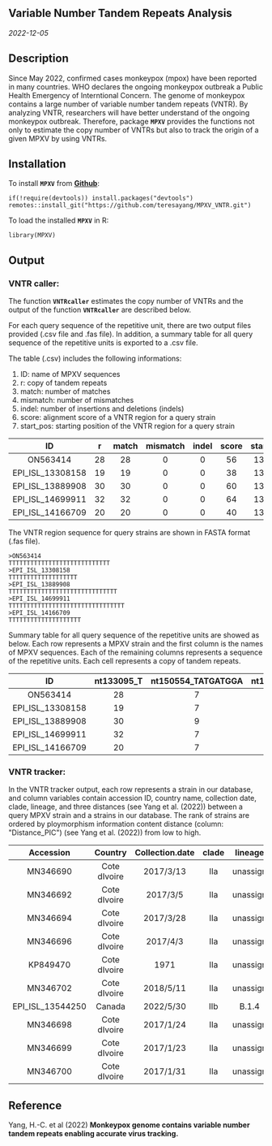 ## Variable Number Tandem Repeats Analysis
*2022-12-05*

## Description
Since May 2022, confirmed cases monkeypox (mpox) have been reported in many countries. WHO declares the ongoing monkeypox outbreak a Public Health Emergency of Interntional Concern. The genome of monkeypox contains a large number of variable number tandem repeats (VNTR). By analyzing VNTR, researchers will have better understand of the ongoing monkeypox outbreak. Therefore, package **`MPXV`** provides the functions not only to estimate the copy number of VNTRs but also to track the origin of a given MPXV by using VNTRs.


## Installation

To install **`MPXV`** from [**Github**](https://github.com/teresayang/MPXV_VNTR.git):

```{r Installation from GitHub, eval = FALSE}
if(!require(devtools)) install.packages("devtools")
remotes::install_git("https://github.com/teresayang/MPXV_VNTR.git")
```

To load the installed **`MPXV`** in R:

```{r Load MPXV, eval = FALSE}
library(MPXV)
```



## Output

### VNTR caller: ###
The function **`VNTRcaller`** estimates the copy number of VNTRs and the output of the function **`VNTRcaller`** are described below.

For each query sequence of the repetitive unit, there are two output files provided (.csv file and .fas file). In addition, a summary table for all query sequence of the repetitive units is exported to a .csv file.

The table (.csv) includes the following informations:
1. ID: name of MPXV sequences
2. r: copy of tandem repeats
3. match: number of matches
4. mismatch: number of mismatches
5. indel: number of insertions and deletions (indels)
6. score: alignment score of a VNTR region for a query strain
7. start_pos: starting position of the VNTR region for a query strain

| ID               | r  | match | mismatch | indel | score | start_pos  |
|:----------------:|:---:|:-----:|:--------:|:-----:|:-----:|:----------:|
| ON563414         | 28 | 28    | 0        | 0     | 56    | 133095     |
| EPI_ISL_13308158 | 19 | 19    | 0        | 0     | 38    | 132741     |
| EPI_ISL_13889908 | 30 | 30    | 0        | 0     | 60    | 133200     |
| EPI_ISL_14699911 | 32 | 32    | 0        | 0     | 64    | 133102     |
| EPI_ISL_14166709 | 20 | 20    | 0        | 0     | 40    | 133080     |


The VNTR region sequence for query strains are shown in FASTA format (.fas file).

```
>ON563414
TTTTTTTTTTTTTTTTTTTTTTTTTTTT
>EPI_ISL_13308158
TTTTTTTTTTTTTTTTTTT
>EPI_ISL_13889908
TTTTTTTTTTTTTTTTTTTTTTTTTTTTTT
>EPI_ISL_14699911
TTTTTTTTTTTTTTTTTTTTTTTTTTTTTTTT
>EPI_ISL_14166709
TTTTTTTTTTTTTTTTTTTT
```

Summary table for all query sequence of the repetitive units are showed as below. Each row represents a MPXV strain and the first column is the names of MPXV sequences. Each of the remaining columns represents a sequence of the repetitive units. Each cell represents a copy of tandem repeats.

| ID               | nt133095_T | nt150554_TATGATGGA | nt173267_AT | nt179074_ATATACATT  |
|:------------------:|:------------:|:--------------------:|:-------------:|:---------------------:|
| ON563414         | 28         | 7                  | 24          | 16                  |
| EPI_ISL_13308158 | 19         | 7                  | 20          | 15                  |
| EPI_ISL_13889908 | 30         | 9                  | 24          | 7                   |
| EPI_ISL_14699911 | 32         | 7                  | 25          | 7                   |
| EPI_ISL_14166709 | 20         | 7                  | 24          | 16                  |



### VNTR tracker: ###
In the VNTR tracker output, each row represents a strain in our database, and column variables contain accession ID, country name, collection date, clade, lineage, and three distances (see Yang et al. (2022)) between a query MPXV strain and a strains in our database. 
The rank of strains are ordered by ploymorphism information content distance (column: "Distance_PIC") (see Yang et al. (2022)) from low to high. 

| Accession        | Country      | Collection.date | clade | lineage  | Distance_PIC | Distance_L  | Distance_entropy  |
|:----------------:|:------------:|:---------------:|:-----:|:--------:|:------------:|:-----------:|:-----------------:|
| MN346690         | Cote dIvoire | 2017/3/13       | IIa   | unassign | 0            | 0           | 0                 |
| MN346692         | Cote dIvoire | 2017/3/5        | IIa   | unassign | 0.004872201  | 0.007389163 | 0.004750482       |
| MN346694         | Cote dIvoire | 2017/3/28       | IIa   | unassign | 0.004872201  | 0.007389163 | 0.004750482       |
| MN346696         | Cote dIvoire | 2017/4/3        | IIa   | unassign | 0.019488804  | 0.02955665  | 0.019001927       |
| KP849470         | Cote dIvoire | 1971            | IIa   | unassign | 0.030844508  | 0.073219884 | 0.030573661       |
| MN346702         | Cote dIvoire | 2018/5/11       | IIa   | unassign | 0.048722011  | 0.073891626 | 0.047504818       |
| EPI_ISL_13544250 | Canada       | 2022/5/30       | IIb   | B.1.4    | 0.048765167  | 0.07320153  | 0.049289862       |
| MN346698         | Cote dIvoire | 2017/1/24       | IIa   | unassign | 0.060627581  | 0.100761308 | 0.059279532       |
| MN346699         | Cote dIvoire | 2017/1/23       | IIa   | unassign | 0.060627581  | 0.100761308 | 0.059279532       |
| MN346700         | Cote dIvoire | 2017/1/31       | IIa   | unassign | 0.060627581  | 0.100761308 | 0.059279532       |

## Reference ##
Yang, H.-C. et al (2022) **Monkeypox genome contains variable number tandem repeats enabling
accurate virus tracking.**
